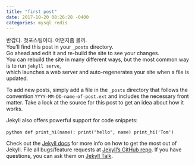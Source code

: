 ```yaml
---
title: "first post"
date: 2017-10-20 08:26:28 -0400
categories: mysql redis
---
```

반갑다. 첫포스팅이다. 어떤지좀 볼까.  
You’ll find this post in your `_posts` directory.  
Go ahead and edit it and re-build the site to see your changes.  
You can rebuild the site in many different ways, but the most common way is to run `jekyll serve`,  
which launches a web server and auto-regenerates your site when a file is updated.

To add new posts, simply add a file in the `_posts` directory that follows the convention `YYYY-MM-DD-name-of-post.ext` and includes the necessary front matter. Take a look at the source for this post to get an idea about how it works.

Jekyll also offers powerful support for code snippets:

​```python
def print_hi(name):
  print("hello", name)
print_hi('Tom')
​```

Check out the [Jekyll docs][jekyll-docs] for more info on how to get the most out of Jekyll. File all bugs/feature requests at [Jekyll’s GitHub repo][jekyll-gh]. If you have questions, you can ask them on [Jekyll Talk][jekyll-talk].

[jekyll-docs]: https://jekyllrb.com/docs/home
[jekyll-gh]:   https://github.com/jekyll/jekyll
[jekyll-talk]: https://talk.jekyllrb.com/
